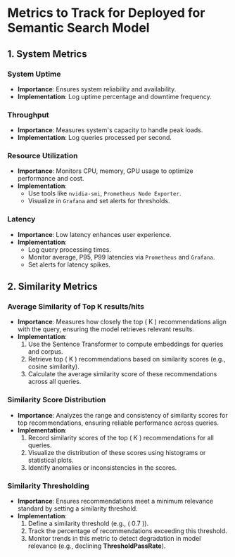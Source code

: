 # Metrics to Track for Deployed for Semantic Search Model

## **1. System Metrics**

### **System Uptime**
- **Importance**: Ensures system reliability and availability.
- **Implementation**: Log uptime percentage and downtime frequency.

### **Throughput**
- **Importance**: Measures system's capacity to handle peak loads.
- **Implementation**: Log queries processed per second.

### **Resource Utilization**
- **Importance**: Monitors CPU, memory, GPU usage to optimize performance and cost.
- **Implementation**: 
  - Use tools like `nvidia-smi`, `Prometheus Node Exporter`.
  - Visualize in `Grafana` and set alerts for thresholds.

### **Latency**
- **Importance**: Low latency enhances user experience.
- **Implementation**: 
  - Log query processing times.
  - Monitor average, P95, P99 latencies via `Prometheus` and `Grafana`.
  - Set alerts for latency spikes.

## **2. Similarity Metrics**

### **Average Similarity of Top K results/hits**
- **Importance**: Measures how closely the top \( K \) recommendations align with the query, ensuring the model retrieves relevant results.
- **Implementation**:
  1. Use the Sentence Transformer to compute embeddings for queries and corpus.
  2. Retrieve top \( K \) recommendations based on similarity scores (e.g., cosine similarity).
  3. Calculate the average similarity score of these recommendations across all queries.

### **Similarity Score Distribution**
- **Importance**: Analyzes the range and consistency of similarity scores for top recommendations, ensuring reliable performance across queries.
- **Implementation**:
  1. Record similarity scores of the top \( K \) recommendations for all queries.
  2. Visualize the distribution of these scores using histograms or statistical plots.
  3. Identify anomalies or inconsistencies in the scores.

### **Similarity Thresholding**
- **Importance**: Ensures recommendations meet a minimum relevance standard by setting a similarity threshold.
- **Implementation**:
  1. Define a similarity threshold (e.g., \( 0.7 \)).
  2. Track the percentage of recommendations exceeding this threshold.
  3. Monitor trends in this metric to detect degradation in model relevance (e.g., declining **ThresholdPassRate**).

